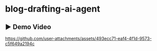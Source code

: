 # blog-drafting-ai-agent

## ▶️ Demo Video

https://github.com/user-attachments/assets/493ecc71-eaf4-4f1d-9573-c5f649a2194c
